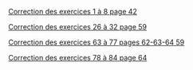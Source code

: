 [Correction des exercices 1 à  8 page 42](https://edisondelorgues.github.io/Math/assets/corrections/p42n1-8Correction.pdf)

[Correction des exercices 26 à  32 page 59](https://edisondelorgues.github.io/Math/assets/corrections/p59n26-32Correction.pdf)

[Correction des exercices 63 à  77 pages 62-63-64 59](https://edisondelorgues.github.io/Math/assets/corrections/p62n63-77Correction.pdf)

[Correction des exercices 78 à  84 page 64 ](https://edisondelorgues.github.io/Math/assets/corrections/p64n78-84Correction.pdf)
